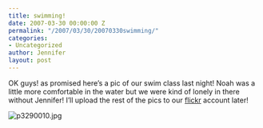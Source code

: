 ```yaml
---
title: swimming!
date: 2007-03-30 00:00:00 Z
permalink: "/2007/03/30/20070330swimming/"
categories:
- Uncategorized
author: Jennifer
layout: post
---
```


OK guys! as promised here&#8217;s a pic of our swim class last night! Noah was a little more comfortable in the water but we were kind of lonely in there without Jennifer! I&#8217;ll upload the rest of the pics to our [flickr](http://www.flickr.com/photos/jenniferandJennifers_photos/ "flickr") account later!

<img id="image158" alt="p3290010.jpg" src="http://static.squarespace.com/static/50db6bb3e4b015296cd43789/50dfa5b1e4b0dc6320e0b5ea/50dfa5b1e4b0dc6320e0b67c/1175848534000/?format=original" />
